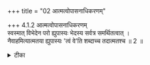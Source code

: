 +++
title = "02 आत्मत्वोपासनाधिकरणम्"

+++
4.1.2 आत्मत्वोपासनाधिकरणम्  
स्वस्मात् विभेदेन परो ह्युपास्यः भेदस्य सर्वत्र समर्थितत्वात् ।  
नैवाहमित्यात्मतया ह्युपास्यः 'त्वं वे'ति शब्दाच्च तदात्मतश्च ॥ 2 ॥

<details><summary>टीका</summary>

4.1.2 आत्मत्वोपासनाधिकरणम् The prima facie view is : Brahman is to be meditated upon as different from the soul since everywhere in the scriptures the soul is spoken of as different from Brahman. This view is not correct. Brahman is to be meditated upon as the self of the soul. This view has the sanction of the scriptural statements such as 'O Lord! indeed you are me' and 'I am you', 'He who dwelling within the self, . . . He is the inner controller' etc. Notes : 1. Vide : BS. II.i.22. 2. SB. IV.i.2. 3. बृह् Up., III.vii.22.
</details>

